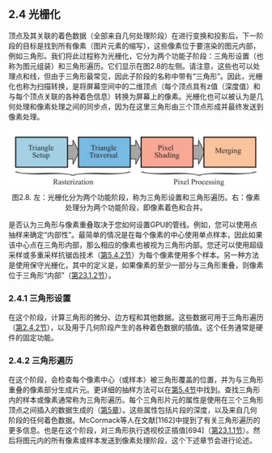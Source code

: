 ## 2.4 光栅化

顶点及其关联的着色数据（全部来自几何处理阶段）在进行变换和投影后，下一阶段的目标是找到所有像素（图片元素的缩写），这些像素位于要渲染的图元内部，例如三角形。我们将此过程称为光栅化，它分为两个功能子阶段：三角形设置（也称为图元组装）和三角形遍历。它们显示在图2.8的左侧。请注意，这些也可以处理点和线，但由于三角形最常见，因此子阶段的名称中带有“三角形”。因此，光栅化也称为扫描转换，是将屏幕空间中的二维顶点（每个顶点具有z值（深度值）和与每个顶点关联的各种着色信息）转换为屏幕上的像素。光栅化也可以被认为是几何处理和像素处理之间的同步点，因为在这里三角形由三个顶点形成并最终发送到像素处理。<div align = "center">![Figure2.8]图2.8. 左：光栅化分为两个功能阶段，称为三角形设置和三角形遍历。右：像素处理分为两个功能阶段，即像素着色和合并。</div>

是否认为三角形与像素重叠取决于您如何设置GPU的管线。例如，您可以使用点抽样来确定“内部性”。最简单的情况是在每个像素的中心使用单点样本，因此如果该中心点在三角形内部，那么相应的像素也被视为三角形内部。您还可以使用超级采样或多重采样抗锯齿技术（[第5.4.2节]([netlink5.4])）为每个像素使用多个样本。另一种方法是使用保守光栅化，其中的定义是，如果像素的至少一部分与三角形重叠，则像素位于三角形“内部”（[第23.1.2节][netlink23.1]）。

### 2.4.1 三角形设置

在这个阶段，计算三角形的微分、边方程和其他数据。这些数据可用于三角形遍历（[第2.4.2节][netlink2.4]），以及用于几何阶段产生的各种着色数据的插值。这个任务通常是硬件的固定功能。

### 2.4.2 三角形遍历

在这个阶段，会检查每个像素中心（或样本）被三角形覆盖的位置，并为与三角形重叠的像素部分生成片元。更详细的抽样方法可以在[第5.4节][netlink5.4]中找到。查找三角形内的样本或像素通常称为三角形遍历。每个三角形片元的属性是使用在三个三角形顶点之间插入的数据生成的（[第5章][netlink5.0]）。这些属性包括片段的深度，以及来自几何阶段的任何着色数据。McCormack等人在文献[1162]中提到了有关三角形遍历的更多信息。也是在这个阶段，对三角形执行透视校正插值[694]（[第23.1.1节](netlink23.1)）。然后将图元内的所有像素或样本发送到像素处理阶段，这个下述章节会进行论述。

[Figure2.8]:Figure/Figure2.8.JPG

[netlink2.4]:https://github.com/fafa1899/RTR-4-CN/blob/main/Pdf/第2章-图形渲染管线-2.4-光栅化.pdf
[netlink5.0]:https://github.com/fafa1899/RTR-4-CN/blob/main/Pdf/第5章-着色基础-5.0.pdf
[netlink5.4]:https://github.com/fafa1899/RTR-4-CN/blob/main/Pdf/第5章-着色基础-5.4-锯齿和抗锯齿.pdf
[netlink23.1]:https://github.com/fafa1899/RTR-4-CN/blob/main/Pdf/第23章-图形硬件-23.1-光栅化.pdf
